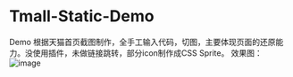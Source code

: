 # Tmall-Static-Demo
Demo 
根据天猫首页截图制作，全手工输入代码，切图，主要体现页面的还原能力。没使用插件，未做链接跳转，部分icon制作成CSS Sprite。
效果图：
![image](http://github.com/qsy1122/Tmall-Static-Demo/raw/gh-pages/myDemo_spec.png)
